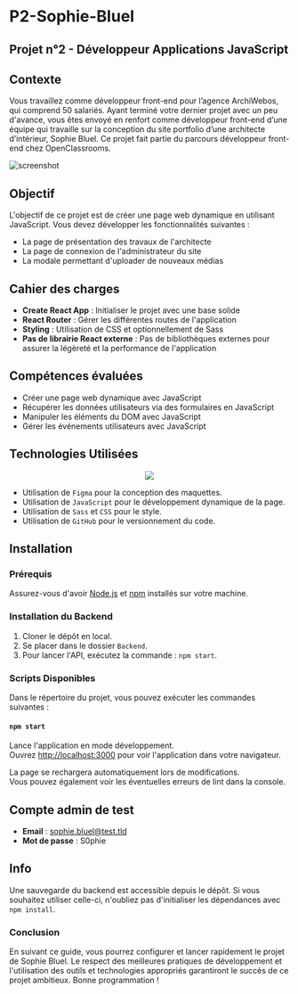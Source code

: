 # P2-Sophie-Bluel

## Projet n°2 - Développeur Applications JavaScript

## Contexte

Vous travaillez comme développeur front-end pour l’agence ArchiWebos, qui comprend 50 salariés. Ayant terminé votre dernier projet avec un peu d'avance, vous êtes envoyé en renfort comme développeur front-end d’une équipe qui travaille sur la conception du site portfolio d’une architecte d’intérieur, Sophie Bluel. Ce projet fait partie du parcours développeur front-end chez OpenClassrooms.

![screenshot](FrontEnd/images/screen.png)

## Objectif

L'objectif de ce projet est de créer une page web dynamique en utilisant JavaScript. Vous devez développer les fonctionnalités suivantes :
- La page de présentation des travaux de l'architecte
- La page de connexion de l'administrateur du site
- La modale permettant d'uploader de nouveaux médias

## Cahier des charges

- **Create React App** : Initialiser le projet avec une base solide
- **React Router** : Gérer les différentes routes de l'application
- **Styling** : Utilisation de CSS et optionnellement de Sass
- **Pas de librairie React externe** : Pas de bibliothèques externes pour assurer la légèreté et la performance de l'application

## Compétences évaluées

- Créer une page web dynamique avec JavaScript
- Récupérer les données utilisateurs via des formulaires en JavaScript
- Manipuler les éléments du DOM avec JavaScript
- Gérer les événements utilisateurs avec JavaScript

## Technologies Utilisées

<p align="center">
  <a href="https://skillicons.dev">
    <img src="https://skillicons.dev/icons?i=js,css,sass,html" />
  </a>
</p>

- Utilisation de `Figma` pour la conception des maquettes.
- Utilisation de `JavaScript` pour le développement dynamique de la page.
- Utilisation de `Sass` et `CSS` pour le style.
- Utilisation de `GitHub` pour le versionnement du code.

## Installation

### Prérequis

Assurez-vous d'avoir [Node.js](https://nodejs.org/) et [npm](https://www.npmjs.com/) installés sur votre machine.

### Installation du Backend

1. Cloner le dépôt en local.
2. Se placer dans le dossier `Backend`.
3. Pour lancer l'API, exécutez la commande : `npm start`.

### Scripts Disponibles

Dans le répertoire du projet, vous pouvez exécuter les commandes suivantes :

#### `npm start`

Lance l'application en mode développement.\
Ouvrez [http://localhost:3000](http://localhost:3000) pour voir l'application dans votre navigateur.

La page se rechargera automatiquement lors de modifications.\
Vous pouvez également voir les éventuelles erreurs de lint dans la console.

## Compte admin de test

- **Email** : sophie.bluel@test.tld
- **Mot de passe** : S0phie 

## Info

Une sauvegarde du backend est accessible depuis le dépôt. Si vous souhaitez utiliser celle-ci, n'oubliez pas d'initialiser les dépendances avec `npm install`.

### Conclusion

En suivant ce guide, vous pourrez configurer et lancer rapidement le projet de Sophie Bluel. Le respect des meilleures pratiques de développement et l'utilisation des outils et technologies appropriés garantiront le succès de ce projet ambitieux. Bonne programmation !
